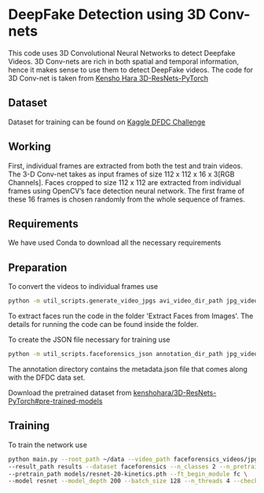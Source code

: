 # DeepFake Detection using 3D Conv-nets

This code uses 3D Convolutional Neural Networks to detect Deepfake Videos. 3D Conv-nets are rich in both spatial and temporal information, hence it makes sense to use them to detect DeepFake videos. 
The code for 3D Conv-net is taken from 
[Kensho Hara 3D-ResNets-PyTorch](https://github.com/kenshohara/3D-ResNets-PyTorch)

## Dataset 

Dataset for training can be found on [Kaggle DFDC Challenge](https://www.kaggle.com/c/deepfake-detection-challenge/data)

## Working
First, individual frames are extracted from both the test and train videos. The 3-D Conv-net takes as input frames of size 112 x 112 x 16 x 3[RGB Channels]. Faces cropped to size 112 x 112 are extracted from individual frames using OpenCV’s face detection neural network.  The first frame of these 16 frames is chosen randomly from the whole sequence of frames.

## Requirements
We have used Conda to download all the necessary requirements 

## Preparation
To convert the videos to individual frames use 

```bash
python -m util_scripts.generate_video_jpgs avi_video_dir_path jpg_video_dir_path faceforensics
```
To extract faces run the code in the folder 'Extract Faces from Images'. The details for running the code can be found inside the folder.

To create the JSON file necessary for training use 

```bash
python -m util_scripts.faceforensics_json annotation_dir_path jpg_video_dir_path dst_json_path
```
The annotation directory contains the metadata.json file that comes along with the DFDC data set.

Download the pretrained dataset from [kenshohara/3D-ResNets-PyTorch#pre-trained-models](https://github.com/kenshohara/3D-ResNets-PyTorch#pre-trained-models)

## Training
To train the network use 
```bash
python main.py --root_path ~/data --video_path faceforensics_videos/jpg --annotation_path faceforensics.json \ 
--result_path results --dataset faceforensics --n_classes 2 --n_pretrain_classes 1039 \
--pretrain_path models/resnet-20-kinetics.pth --ft_begin_module fc \
--model resnet --model_depth 200 --batch_size 128 --n_threads 4 --checkpoint 5
```

